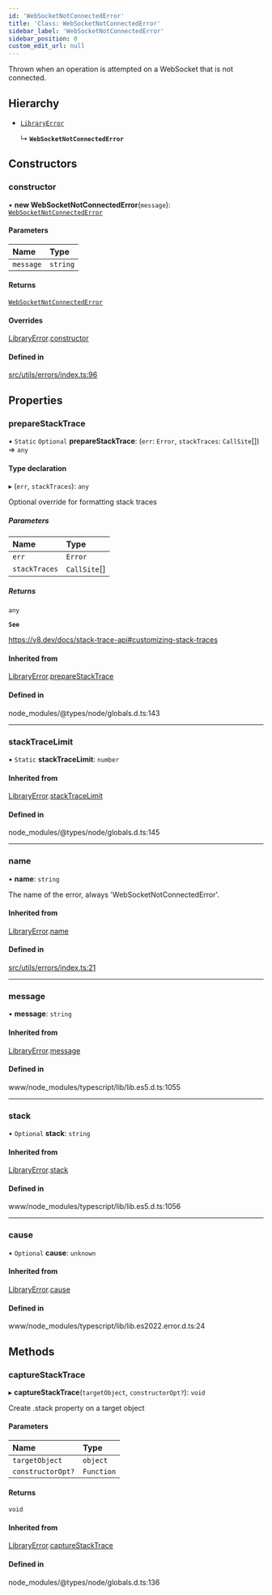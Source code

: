```yaml
---
id: 'WebSocketNotConnectedError'
title: 'Class: WebSocketNotConnectedError'
sidebar_label: 'WebSocketNotConnectedError'
sidebar_position: 0
custom_edit_url: null
---
```


Thrown when an operation is attempted on a WebSocket that is not connected.

## Hierarchy

- [`LibraryError`](LibraryError.md)

  ↳ **`WebSocketNotConnectedError`**

## Constructors

### constructor

• **new WebSocketNotConnectedError**(`message`): [`WebSocketNotConnectedError`](WebSocketNotConnectedError.md)

#### Parameters

| Name      | Type     |
| :-------- | :------- |
| `message` | `string` |

#### Returns

[`WebSocketNotConnectedError`](WebSocketNotConnectedError.md)

#### Overrides

[LibraryError](LibraryError.md).[constructor](LibraryError.md#constructor)

#### Defined in

[src/utils/errors/index.ts:96](https://github.com/starknet-io/starknet.js/blob/v7.6.4/src/utils/errors/index.ts#L96)

## Properties

### prepareStackTrace

▪ `Static` `Optional` **prepareStackTrace**: (`err`: `Error`, `stackTraces`: `CallSite`[]) => `any`

#### Type declaration

▸ (`err`, `stackTraces`): `any`

Optional override for formatting stack traces

##### Parameters

| Name          | Type         |
| :------------ | :----------- |
| `err`         | `Error`      |
| `stackTraces` | `CallSite`[] |

##### Returns

`any`

**`See`**

https://v8.dev/docs/stack-trace-api#customizing-stack-traces

#### Inherited from

[LibraryError](LibraryError.md).[prepareStackTrace](LibraryError.md#preparestacktrace)

#### Defined in

node_modules/@types/node/globals.d.ts:143

---

### stackTraceLimit

▪ `Static` **stackTraceLimit**: `number`

#### Inherited from

[LibraryError](LibraryError.md).[stackTraceLimit](LibraryError.md#stacktracelimit)

#### Defined in

node_modules/@types/node/globals.d.ts:145

---

### name

• **name**: `string`

The name of the error, always 'WebSocketNotConnectedError'.

#### Inherited from

[LibraryError](LibraryError.md).[name](LibraryError.md#name)

#### Defined in

[src/utils/errors/index.ts:21](https://github.com/starknet-io/starknet.js/blob/v7.6.4/src/utils/errors/index.ts#L21)

---

### message

• **message**: `string`

#### Inherited from

[LibraryError](LibraryError.md).[message](LibraryError.md#message)

#### Defined in

www/node_modules/typescript/lib/lib.es5.d.ts:1055

---

### stack

• `Optional` **stack**: `string`

#### Inherited from

[LibraryError](LibraryError.md).[stack](LibraryError.md#stack)

#### Defined in

www/node_modules/typescript/lib/lib.es5.d.ts:1056

---

### cause

• `Optional` **cause**: `unknown`

#### Inherited from

[LibraryError](LibraryError.md).[cause](LibraryError.md#cause)

#### Defined in

www/node_modules/typescript/lib/lib.es2022.error.d.ts:24

## Methods

### captureStackTrace

▸ **captureStackTrace**(`targetObject`, `constructorOpt?`): `void`

Create .stack property on a target object

#### Parameters

| Name              | Type       |
| :---------------- | :--------- |
| `targetObject`    | `object`   |
| `constructorOpt?` | `Function` |

#### Returns

`void`

#### Inherited from

[LibraryError](LibraryError.md).[captureStackTrace](LibraryError.md#capturestacktrace)

#### Defined in

node_modules/@types/node/globals.d.ts:136
